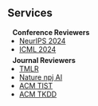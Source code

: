 ## Services

<h4 style="margin:0 10px 0;">Conference Reviewers</h4>

<ul style="margin:0 0 5px;">
  <li><a href="https://neurips.cc/"><autocolor>NeurIPS 2024</autocolor></a></li>
  <li><a href="https://icml.cc/"><autocolor>ICML 2024</autocolor></a></li>
</ul>

<h4 style="margin:0 10px 0;">Journal Reviewers</h4>

<ul style="margin:0 0 20px;">
  <li><a href="https://jmlr.org/tmlr/"><autocolor>TMLR</autocolor></a></li>
  <li><a href="https://www.nature.com/npjai/"><autocolor>Nature npj AI</autocolor></a></li>
  <li><a href="https://dl.acm.org/journal/tist"><autocolor>ACM TIST</autocolor></a></li>
  <li><a href="https://dl.acm.org/journal/tkdd"><autocolor>ACM TKDD</autocolor></a></li>
</ul>